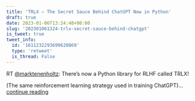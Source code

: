 ```yaml
---
title: 'TRLX – The Secret Sauce Behind ChatGPT Now in Python'
draft: true
date: 2023-01-06T13:24:48+00:00
slug: '202301061324-trlx-secret-sauce-behind-chatgpt'
is_tweet: true
tweet_info:
  id: '1611232293699620869'
  type: 'retweet'
  is_thread: False
---
```




RT [@marktenenholtz](https://x.com/marktenenholtz): There’s now a Python library for RLHF called TRLX!

(The same reinforcement learning strategy used in training ChatGPT)… [continue reading](https://x.com/sytelus/status/1611232293699620869)
